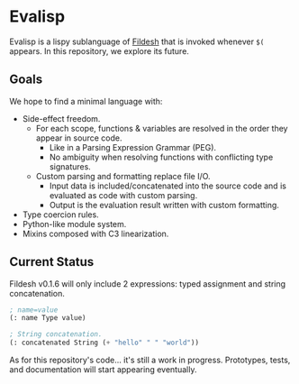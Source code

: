 # Evalisp

Evalisp is a lispy sublanguage of [Fildesh](http://github.com/fildesh/fildesh) that is invoked whenever `$(` appears.
In this repository, we explore its future.

## Goals

We hope to find a minimal language with:
* Side-effect freedom.
  * For each scope, functions & variables are resolved in the order they appear in source code.
    * Like in a Parsing Expression Grammar (PEG).
    * No ambiguity when resolving functions with conflicting type signatures.
  * Custom parsing and formatting replace file I/O.
    * Input data is included/concatenated into the source code and is evaluated as code with custom parsing.
    * Output is the evaluation result written with custom formatting.
* Type coercion rules.
* Python-like module system.
* Mixins composed with C3 linearization.

## Current Status

Fildesh v0.1.6 will only include 2 expressions: typed assignment and string concatenation.

```lisp
; name=value
(: name Type value)

; String concatenation.
(: concatenated String (+ "hello" " " "world"))
```

As for this repository's code... it's still a work in progress.
Prototypes, tests, and documentation will start appearing eventually.

